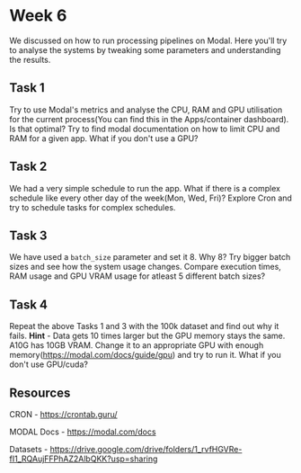 # Week 6
We discussed on how to run processing pipelines on Modal. Here you'll try to analyse the systems by tweaking some parameters and understanding the results.

## Task 1
Try to use Modal's metrics and analyse the CPU, RAM and GPU utilisation for the current process(You can find this in the Apps/container dashboard). Is that optimal? Try to find modal documentation on how to limit CPU and RAM for a given app. What if you don't use a GPU?

## Task 2
We had a very simple schedule to run the app. What if there is a complex schedule like every other day of the week(Mon, Wed, Fri)? Explore Cron and try to schedule tasks for complex schedules.

## Task 3
We have used a `batch_size` parameter and set it $8$. Why $8$? Try bigger batch sizes and see how the system usage changes. Compare execution times, RAM usage and GPU VRAM usage for atleast 5 different batch sizes?

## Task 4
Repeat the above Tasks 1 and 3 with the 100k dataset and find out why it fails. **Hint** - Data gets 10 times larger but the GPU memory stays the same. A10G has 10GB VRAM. Change it to an appropriate GPU with enough memory(https://modal.com/docs/guide/gpu) and try to run it. What if you don't use GPU/cuda?

## Resources 

CRON - https://crontab.guru/

MODAL Docs - https://modal.com/docs

Datasets - https://drive.google.com/drive/folders/1_rvfHGVRe-fI1_RQAujFFPhAZ2AlbQKK?usp=sharing
